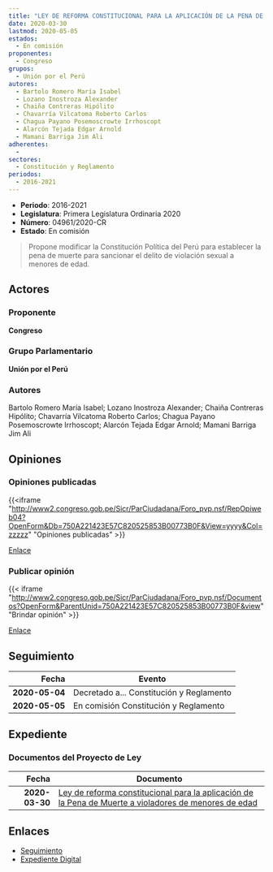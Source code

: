 ```yaml
---
title: "LEY DE REFORMA CONSTITUCIONAL PARA LA APLICACIÓN DE LA PENA DE MUERTE A VIOLADORES DE MENORES DE EDAD"
date: 2020-03-30
lastmod: 2020-05-05
estados: 
  - En comisión
proponentes: 
  - Congreso
grupos: 
  - Unión por el Perú
autores: 
  - Bartolo Romero María Isabel
  - Lozano Inostroza Alexander
  - Chaiña Contreras Hipólito
  - Chavarría Vilcatoma Roberto Carlos
  - Chagua Payano Posemoscrowte Irrhoscopt
  - Alarcón Tejada Edgar Arnold
  - Mamani Barriga Jim Ali
adherentes: 
  - 
sectores: 
  - Constitución y Reglamento
periodos: 
  - 2016-2021
---
```


- **Periodo**: 2016-2021
- **Legislatura**: Primera Legislatura Ordinaria 2020
- **Número**: 04961/2020-CR
- **Estado**: En comisión

> Propone modificar la Constitución Política del Perú para establecer la pena de muerte para sancionar el delito de violación sexual a menores de edad.


## Actores

### Proponente

**Congreso**

### Grupo Parlamentario

**Unión por el Perú**

### Autores

Bartolo Romero María Isabel; Lozano Inostroza Alexander; Chaiña Contreras Hipólito; Chavarría Vilcatoma Roberto Carlos; Chagua Payano Posemoscrowte Irrhoscopt; Alarcón Tejada Edgar Arnold; Mamani Barriga Jim Ali


## Opiniones

### Opiniones publicadas

{{<iframe "http://www2.congreso.gob.pe/Sicr/ParCiudadana/Foro_pvp.nsf/RepOpiweb04?OpenForm&Db=750A221423E57C820525853B00773B0F&View=yyyy&Col=zzzzz" "Opiniones publicadas" >}}

[Enlace](http://www2.congreso.gob.pe/Sicr/ParCiudadana/Foro_pvp.nsf/RepOpiweb04?OpenForm&Db=750A221423E57C820525853B00773B0F&View=yyyy&Col=zzzzz)
### Publicar opinión

{{< iframe "http://www2.congreso.gob.pe/Sicr/ParCiudadana/Foro_pvp.nsf/Documentos?OpenForm&ParentUnid=750A221423E57C820525853B00773B0F&view" "Brindar opinión" >}}

[Enlace](http://www2.congreso.gob.pe/Sicr/ParCiudadana/Foro_pvp.nsf/Documentos?OpenForm&ParentUnid=750A221423E57C820525853B00773B0F&view)

## Seguimiento

| Fecha | Evento |
|------:|--------|
| **2020-05-04** | Decretado a... Constitución y Reglamento|
| **2020-05-05** | En comisión Constitución y Reglamento|


## Expediente


### Documentos del Proyecto de Ley

| Fecha | Documento |
|------:|--------|
| **2020-03-30** | [Ley de reforma constitucional para la aplicación de la Pena de Muerte a violadores de menores de edad](http://www.leyes.congreso.gob.pe/Documentos/2016_2021/Proyectos_de_Ley_y_de_Resoluciones_Legislativas/PL04961_20200330.pdf) |

## Enlaces 

- [Seguimiento](http://www2.congreso.gob.pe/Sicr/TraDocEstProc/CLProLey2016.nsf/f7fff46988ca05b1052578e100829cc7/1edcbc84d5cf15190525853c00583320?OpenDocument)
- [Expediente Digital](http://www2.congreso.gob.pe/Sicr/TraDocEstProc/CLProLey2016.nsf/f7fff46988ca05b1052578e100829cc7/1edcbc84d5cf15190525853c00583320?OpenDocument&Click=05257FB7005EB655.eb71d0cf91d8294e05256cdf006b5706/$Body/0.1C6C)
